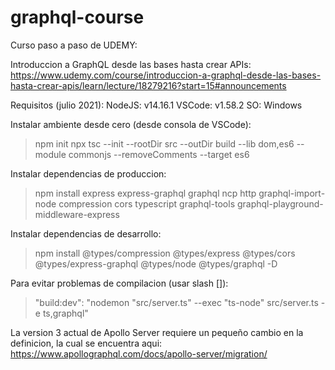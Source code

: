 # graphql-course

Curso paso a paso de UDEMY: 

Introduccion a GraphQL desde las bases hasta crear APIs: https://www.udemy.com/course/introduccion-a-graphql-desde-las-bases-hasta-crear-apis/learn/lecture/18279216?start=15#announcements

Requisitos (julio 2021):
NodeJS: v14.16.1
VSCode: v1.58.2
SO: Windows

Instalar ambiente desde cero (desde consola de VSCode):
>npm init
>npx tsc --init --rootDir src --outDir build --lib dom,es6 --module commonjs --removeComments --target es6

Instalar dependencias de produccion:
>npm install express express-graphql graphql ncp http graphql-import-node compression cors typescript graphql-tools graphql-playground-middleware-express

Instalar dependencias de desarrollo:
>npm install @types/compression @types/express @types/cors @types/express-graphql @types/node @types/graphql -D

Para evitar problemas de compilacion (usar slash [\]):
>"build:dev": "nodemon \"src/server.ts\" --exec \"ts-node\" src/server.ts -e ts,graphql"

La version 3 actual de Apollo Server requiere un pequeño cambio en la definicion, la cual se encuentra aqui:
https://www.apollographql.com/docs/apollo-server/migration/
